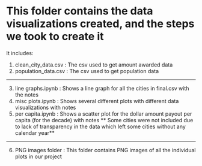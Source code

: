 # This folder contains the data visualizations created, and the steps we took to create it

It includes:

1. clean_city_data.csv : The csv used to get amount awarded data
2. population_data.csv : The csv used to get population data 

---- 

3. line graphs.ipynb : Shows a line graph for all the cities in final.csv with the notes
4. misc plots.ipynb : Shows several different plots with different data visualizations with notes
5. per capita.ipynb : Shows a scatter plot for the dollar amount payout per capita (for the decade) with notes
** Some cities were not included due to lack of transparency in the data which left some cities without any calendar year**

----

6. PNG images folder : This folder contains PNG images of all the individual plots in our project
